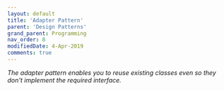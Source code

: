 ```yaml
---
layout: default
title: 'Adapter Pattern'
parent: 'Design Patterns'
grand_parent: Programming
nav_order: 8
modifiedDate: 4-Apr-2019
comments: true
---
```

<em> The adapter pattern enables you to reuse existing classes even so they don't implement the required interface.</em>
